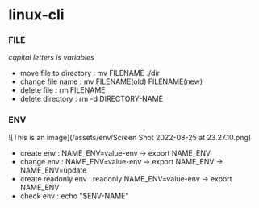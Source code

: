 # linux-cli

### FILE 
*capital letters is variables*
- move file to directory  : mv FILENAME ./dir
- change file name        : mv FILENAME(old) FILENAME(new)
- delete file             : rm FILENAME
- delete directory        : rm -d DIRECTORY-NAME

### ENV
![This is an image](/assets/env/Screen Shot 2022-08-25 at 23.27.10.png)
- create env : NAME_ENV=value-env -> export NAME_ENV
- change env : NAME_ENV=value-env -> export NAME_ENV -> NAME_ENV=update
- create readonly env : readonly NAME_ENV=value-env -> export NAME_ENV
- check env : echo "$ENV-NAME"
